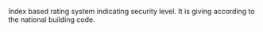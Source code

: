 Index based rating system indicating security level.
It is giving according to the national building code.